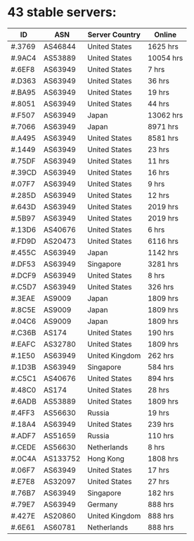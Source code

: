 # 43 stable servers:

| ID | ASN | Server Country | Online |
| ------ | ------ | ------ | ------ |
| #.3769 | AS46844 | United States | 1625 hrs |
| #.9AC4 | AS53889 | United States | 10054 hrs |
| #.6EF8 | AS63949 | United States | 7 hrs |
| #.D363 | AS63949 | United States | 36 hrs |
| #.BA95 | AS63949 | United States | 19 hrs |
| #.8051 | AS63949 | United States | 44 hrs |
| #.F507 | AS63949 | Japan | 13062 hrs |
| #.7066 | AS63949 | Japan | 8971 hrs |
| #.A495 | AS63949 | United States | 8581 hrs |
| #.1449 | AS63949 | United States | 23 hrs |
| #.75DF | AS63949 | United States | 11 hrs |
| #.39CD | AS63949 | United States | 16 hrs |
| #.07F7 | AS63949 | United States | 9 hrs |
| #.285D | AS63949 | United States | 12 hrs |
| #.643D | AS63949 | United States | 2019 hrs |
| #.5B97 | AS63949 | United States | 2019 hrs |
| #.13D6 | AS40676 | United States | 6 hrs |
| #.FD9D | AS20473 | United States | 6116 hrs |
| #.455C | AS63949 | Japan | 1142 hrs |
| #.DF53 | AS63949 | Singapore | 3281 hrs |
| #.DCF9 | AS63949 | United States | 8 hrs |
| #.C5D7 | AS63949 | United States | 326 hrs |
| #.3EAE | AS9009 | Japan | 1809 hrs |
| #.8C5E | AS9009 | Japan | 1809 hrs |
| #.04C6 | AS9009 | Japan | 1809 hrs |
| #.C36B | AS174 | United States | 190 hrs |
| #.EAFC | AS32780 | United States | 1809 hrs |
| #.1E50 | AS63949 | United Kingdom | 262 hrs |
| #.1D3B | AS63949 | Singapore | 584 hrs |
| #.C5C1 | AS40676 | United States | 894 hrs |
| #.48C0 | AS174 | United States | 28 hrs |
| #.6ADB | AS53889 | United States | 1809 hrs |
| #.4FF3 | AS56630 | Russia | 19 hrs |
| #.18A4 | AS63949 | United States | 239 hrs |
| #.ADF7 | AS51659 | Russia | 110 hrs |
| #.CEDE | AS56630 | Netherlands | 8 hrs |
| #.0C4A | AS133752 | Hong Kong | 1808 hrs |
| #.06F7 | AS63949 | United States | 17 hrs |
| #.E7E8 | AS32097 | United States | 27 hrs |
| #.76B7 | AS63949 | Singapore | 182 hrs |
| #.79E7 | AS63949 | Germany | 888 hrs |
| #.427E | AS20860 | United Kingdom | 888 hrs |
| #.6E61 | AS60781 | Netherlands | 888 hrs |

